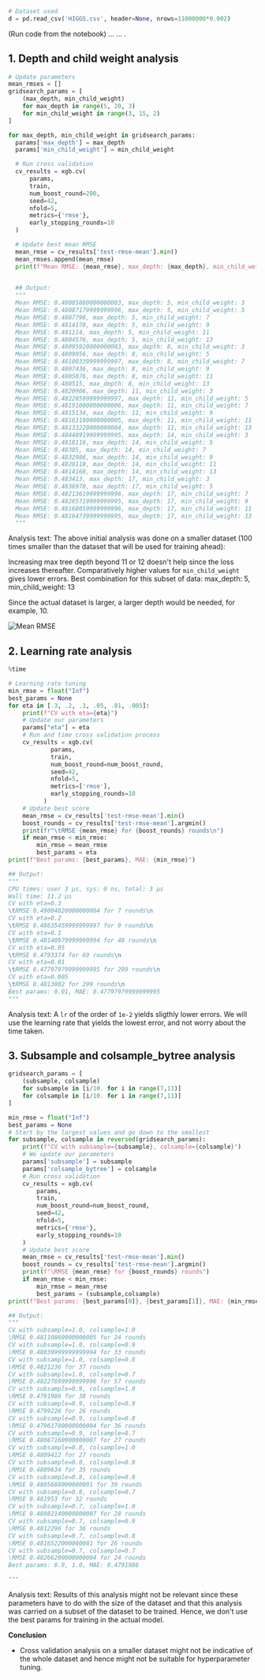 ```python
# Dataset used
d = pd.read_csv('HIGGS.csv', header=None, nrows=11000000*0.002)
```

(Run code from the notebook)
...
...
.

## 1. Depth and child weight analysis

```python
# Update parameters
mean_rmses = []
gridsearch_params = [
    (max_depth, min_child_weight)
    for max_depth in range(5, 20, 3)
    for min_child_weight in range(3, 15, 2)
]

for max_depth, min_child_weight in gridsearch_params:
  params['max_depth'] = max_depth
  params['min_child_weight'] = min_child_weight

  # Run cross validation
  cv_results = xgb.cv(
      params,
      train,
      num_boost_round=200,
      seed=42,
      nfold=5,
      metrics={'rmse'},
      early_stopping_rounds=10
  )

  # Update best mean RMSE
  mean_rmse = cv_results['test-rmse-mean'].min()
  mean_rmses.append(mean_rmse)
  print(f"Mean RMSE: {mean_rmse}, max_depth: {max_depth}, min_child_weight: {min_child_weight}")

  
  ## Output:
  """
  Mean RMSE: 0.48085880000000003, max_depth: 5, min_child_weight: 3
  Mean RMSE: 0.48087179999999996, max_depth: 5, min_child_weight: 5
  Mean RMSE: 0.4807796, max_depth: 5, min_child_weight: 7
  Mean RMSE: 0.4814178, max_depth: 5, min_child_weight: 9
  Mean RMSE: 0.481114, max_depth: 5, min_child_weight: 11
  Mean RMSE: 0.4804576, max_depth: 5, min_child_weight: 13
  Mean RMSE: 0.48095920000000003, max_depth: 8, min_child_weight: 3
  Mean RMSE: 0.4809056, max_depth: 8, min_child_weight: 5
  Mean RMSE: 0.48100339999999997, max_depth: 8, min_child_weight: 7
  Mean RMSE: 0.4807436, max_depth: 8, min_child_weight: 9
  Mean RMSE: 0.4805076, max_depth: 8, min_child_weight: 11
  Mean RMSE: 0.480515, max_depth: 8, min_child_weight: 13
  Mean RMSE: 0.4820906, max_depth: 11, min_child_weight: 3
  Mean RMSE: 0.48220599999999997, max_depth: 11, min_child_weight: 5
  Mean RMSE: 0.48191000000000006, max_depth: 11, min_child_weight: 7
  Mean RMSE: 0.4815134, max_depth: 11, min_child_weight: 9
  Mean RMSE: 0.48163180000000005, max_depth: 11, min_child_weight: 11
  Mean RMSE: 0.48133220000000004, max_depth: 11, min_child_weight: 13
  Mean RMSE: 0.48448919999999995, max_depth: 14, min_child_weight: 3
  Mean RMSE: 0.4818116, max_depth: 14, min_child_weight: 5
  Mean RMSE: 0.48305, max_depth: 14, min_child_weight: 7
  Mean RMSE: 0.4832986, max_depth: 14, min_child_weight: 9
  Mean RMSE: 0.4820118, max_depth: 14, min_child_weight: 11
  Mean RMSE: 0.4814168, max_depth: 14, min_child_weight: 13
  Mean RMSE: 0.483413, max_depth: 17, min_child_weight: 3
  Mean RMSE: 0.4836978, max_depth: 17, min_child_weight: 5
  Mean RMSE: 0.48213619999999996, max_depth: 17, min_child_weight: 7
  Mean RMSE: 0.48265719999999995, max_depth: 17, min_child_weight: 9
  Mean RMSE: 0.48168059999999996, max_depth: 17, min_child_weight: 11
  Mean RMSE: 0.48164739999999995, max_depth: 17, min_child_weight: 13
  """
```  

Analysis text:
The above initial analysis was done on a smaller dataset (100 times smaller than the dataset that will be used for training ahead): <br>

Increasing max tree depth beyond 11 or 12 doesn't help since the loss increases thereafter. Comparatively higher values for `min_child_weight` gives lower errors.
Best combination for this subset of data: max_depth: 5, min_child_weight: 13

Since the actual dataset is larger, a larger depth would be needed, for example, 10.

![Mean RMSE](images/cv_low_level.png)

## 2. Learning rate analysis

```python
%time

# Learning rate tuning
min_rmse = float("Inf")
best_params = None
for eta in [.3, .2, .1, .05, .01, .005]:
    print(f"CV with eta={eta}")
    # Update our parameters
    params["eta"] = eta
    # Run and time cross validation process
    cv_results = xgb.cv(
            params,
            train,
            num_boost_round=num_boost_round,
            seed=42,
            nfold=5,
            metrics=['rmse'],
            early_stopping_rounds=10
          )
    # Update best score
    mean_rmse = cv_results['test-rmse-mean'].min()
    boost_rounds = cv_results['test-rmse-mean'].argmin()
    print(fr"\tRMSE {mean_rmse} for {boost_rounds} rounds\n")
    if mean_rmse < min_rmse:
        min_rmse = mean_rmse
        best_params = eta
print(f"Best params: {best_params}, MAE: {min_rmse}")

## Output:
"""
CPU times: user 3 µs, sys: 0 ns, total: 3 µs
Wall time: 11.2 µs
CV with eta=0.3
\tRMSE 0.49004820000000004 for 7 rounds\n
CV with eta=0.2
\tRMSE 0.48635459999999997 for 9 rounds\n
CV with eta=0.1
\tRMSE 0.48140979999999994 for 48 rounds\n
CV with eta=0.05
\tRMSE 0.4793374 for 69 rounds\n
CV with eta=0.01
\tRMSE 0.47797979999999995 for 299 rounds\n
CV with eta=0.005
\tRMSE 0.4813002 for 299 rounds\n
Best params: 0.01, MAE: 0.47797979999999995
"""

```
Analysis text:
A `lr` of the order of `1e-2` yields sligthly lower errors. We will use the learning rate that yields the lowest error, and not worry about the time taken.

## 3. Subsample and colsample_bytree analysis

```python
gridsearch_params = [
    (subsample, colsample)
    for subsample in [i/10. for i in range(7,11)]
    for colsample in [i/10. for i in range(7,11)]
]

min_rmse = float("Inf")
best_params = None
# Start by the largest values and go down to the smallest
for subsample, colsample in reversed(gridsearch_params):
    print(f"CV with subsample={subsample}, colsample={colsample}")
    # We update our parameters
    params['subsample'] = subsample
    params['colsample_bytree'] = colsample
    # Run cross validation
    cv_results = xgb.cv(
        params,
        train,
        num_boost_round=num_boost_round,
        seed=42,
        nfold=5,
        metrics={'rmse'},
        early_stopping_rounds=10
    )
    # Update best score
    mean_rmse = cv_results['test-rmse-mean'].min()
    boost_rounds = cv_results['test-rmse-mean'].argmin()
    print(f"\RMSE {mean_rmse} for {boost_rounds} rounds")
    if mean_rmse < min_rmse:
        min_rmse = mean_rmse
        best_params = (subsample,colsample)
print(f"Best params: {best_params[0]}, {best_params[1]}, MAE: {min_rmse}")

## Output:
"""
CV with subsample=1.0, colsample=1.0
\RMSE 0.48110860000000005 for 24 rounds
CV with subsample=1.0, colsample=0.9
\RMSE 0.48039999999999994 for 33 rounds
CV with subsample=1.0, colsample=0.8
\RMSE 0.4821236 for 37 rounds
CV with subsample=1.0, colsample=0.7
\RMSE 0.48227699999999996 for 57 rounds
CV with subsample=0.9, colsample=1.0
\RMSE 0.4791986 for 38 rounds
CV with subsample=0.9, colsample=0.9
\RMSE 0.4799226 for 26 rounds
CV with subsample=0.9, colsample=0.8
\RMSE 0.47961780000000004 for 36 rounds
CV with subsample=0.9, colsample=0.7
\RMSE 0.48087160000000007 for 27 rounds
CV with subsample=0.8, colsample=1.0
\RMSE 0.4809412 for 27 rounds
CV with subsample=0.8, colsample=0.9
\RMSE 0.4809634 for 35 rounds
CV with subsample=0.8, colsample=0.8
\RMSE 0.4805688000000001 for 39 rounds
CV with subsample=0.8, colsample=0.7
\RMSE 0.481953 for 32 rounds
CV with subsample=0.7, colsample=1.0
\RMSE 0.48082140000000007 for 28 rounds
CV with subsample=0.7, colsample=0.9
\RMSE 0.4812296 for 36 rounds
CV with subsample=0.7, colsample=0.8
\RMSE 0.4816522000000001 for 26 rounds
CV with subsample=0.7, colsample=0.7
\RMSE 0.48266200000000004 for 24 rounds
Best params: 0.9, 1.0, MAE: 0.4791986

"""
```
Analysis text:
Results of this analysis might not be relevant since these parameters have to do with the size of the dataset and that this analysis was carried on a subset of the dataset to be trained. Hence, we don't use the best params for training in the actual model.

**Conclusion**
- Cross validation analysis on a smaller dataset might not be indicative of the whole dataset and hence might not be suitable for hyperparameter tuning.